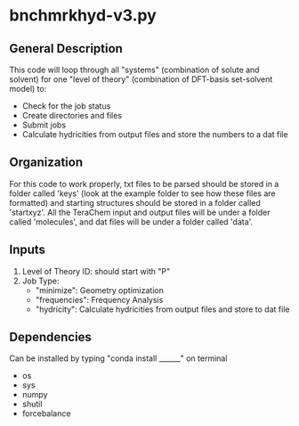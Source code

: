 # bnchmrkhyd-v3.py

## General Description
This code will loop through all "systems" (combination of solute and solvent) for one "level of theory" (combination of DFT-basis set-solvent model) to:
* Check for the job status
* Create directories and files
* Submit jobs
* Calculate hydricities from output files and store the numbers to a dat file

## Organization
For this code to work properly, txt files to be parsed should be stored in a folder called 'keys' (look at the example folder to see how these files are formatted) and starting
structures should be stored in a folder called 'startxyz'. All the TeraChem input and output files will be under a folder called 'molecules', and dat files will be under a
folder called 'data'.

## Inputs
1) Level of Theory ID: should start with "P"
2) Job Type:
   * "minimize": Geometry optimization
   * "frequencies": Frequency Analysis
   * "hydricity": Calculate hydricities from output files and store to dat file

## Dependencies
Can be installed by typing "conda install ______" on terminal
* os
* sys
* numpy
* shutil
* forcebalance

